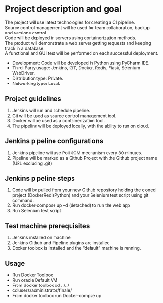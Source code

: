 # Project description and goal
The project will use latest technologies for creating a CI pipeline.  
Source control management will be used for team collaboration, backup and versions control.  
Code will be deployed in servers using containerization methods.  
The product will demonstrate a web server getting requests and keeping track in a database.  
A functional and GUI test will be performed on each successful deployment.  
  
- Development: Code will be developed in Python using PyCharm IDE.  
- Third-Party usage: Jenkins, GIT, Docker, Redis, Flask, Selenium WebDriver.  
- Distribution type: Private.  
- Networking type: Local.  
 
 
## Project guidelines
1. Jenkins will run and schedule pipeline.  
2. Git will be used as source control management tool.  
3. Docker will be used as a containerization tool. 
4. The pipeline will be deployed locally, with the ability to run on cloud.  
 

## Jenkins pipeline configurations   
1. Jenkins pipeline will use Poll SCM mechanism every 30 minutes.   
2. Pipeline will be marked as a Github Project with the Github project name (URL excluding .git) 
 
  
  
## Jenkins pipeline steps
1. Code will be pulled from your new Github repository holding the cloned project (DockerRedisPython) and your Selenium test script using git command.
2. Run docker-compose up –d (detached) to run the web app
3. Run Selenium test script
      
## Test machine prerequisites
1. Jenkins installed on machine
2. Jenkins Github and Pipeline plugins are installed
3. Docker toolbox is installed and the “default” machine is running.   
 

## Usage
  - Run Docker Toolbox
  - Run oracle Default VM
  - From docker toolbox cd ../../
  - cd users/administrator/finale/
  - From docker toolbox run Docker-compse up 
